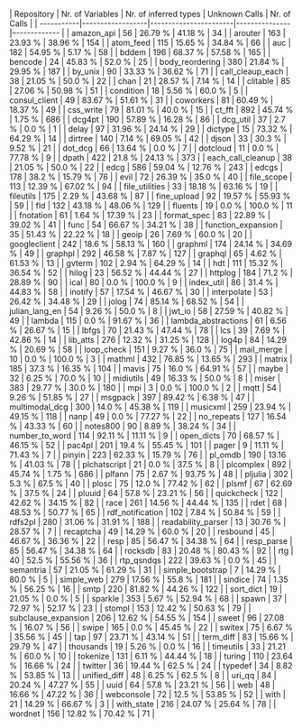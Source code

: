 | Repository | Nr. of Variables | Nr. of inferred types | Unknown Calls | Nr. of Calls |
| -----------|------------------|-----------------------|---------------|–------------ |
| amazon_api  |  56  | 26.79 % |  41.18 % |  34                                        |
| arouter  |  163  | 23.93 % |  38.96 % |  154                                         |
| atom_feed  |  115  | 15.65 % |  34.84 % |  66                                        |
| auc  |  182  | 54.95 % |  5.17 % |  58                                               |
| bddem  |  196  | 68.37 % |  57.58 % |  165                                           |
| bencode  |  24  | 45.83 % |  52.0 % |  25                                            |
| body_reordering  |  380  | 21.84 % |  29.95 % |  187                                 |
| by_unix  |  90  | 33.33 % |  36.62 % |  71                                           |
| call_cleaup_each  |  38  | 21.05 % |  50.0 % |  22                                   |
| chan  |  21  | 28.57 % |  7.14 % |  14                                               |
| clitable  |  85  | 27.06 % |  50.98 % |  51                                          |
| condition  |  18  | 5.56 % |  60.0 % |  5                                            |
| consul_client  |  49  | 83.67 % |  51.61 % |  31                                     |
| coworkers  |  81  | 60.49 % |  18.37 % |  49                                         |
| css_write  |  79  | 81.01 % |  40.0 % |  15                                          |
| ct_fft  |  892  | 45.74 % |  1.75 % |  686                                           |
| dcg4pt  |  190  | 57.89 % |  16.28 % |  86                                           |
| dcg_util  |  37  | 2.7 % |  0.0 % |  1                                               |
| delay  |  97  | 31.96 % |  24.14 % |  29                                             |
| dictype  |  15  | 73.32 % |  64.29 % |  14                                           |
| dirtree  |  140  | 7.14 % |  69.05 % |  42                                           |
| djson  |  33  | 30.3 % |  9.52 % |  21                                               |
| dot_dcg  |  66  | 13.64 % |  0.0 % |  7                                              |
| dotcloud  |  11  | 0.0 % |  77.78 % |  9                                             |
| dpath  |  422  | 21.8 % |  24.13 % |  373                                            |
| each_call_cleanup  |  38  | 21.05 % |  50.0 % |  22                                  |
| edcg  |  586  | 59.04 % |  12.76 % |  243                                            |
| edcgs  |  178  | 38.2 % |  15.79 % |  76                                             |
| evil  |  72  | 26.39 % |  35.0 % |  40                                               |
| file_scope  |  113  | 12.39 % |  67.02 % |  94                                       |
| file_utilities  |  33  | 18.18 % |  63.16 % |  19                                    |
| fileutils  |  175  | 2.29 % |  43.68 % |  87                                         |
| fine_upload  |  92  | 19.57 % |  55.93 % |  59                                       |
| fld  |  132  | 43.18 % |  48.06 % |  129                                             |
| fluents  |  19  | 0.0 % |  100.0 % |  11                                             |
| fnotation  |  61  | 1.64 % |  17.39 % |  23                                          |
| format_spec  |  83  | 22.89 % |  39.02 % |  41                                       |
| func  |  54  | 66.67 % |  34.21 % |  38                                              |
| function_expansion  |  35  | 51.43 % |  22.22 % |  18                                |
| geoip  |  26  | 7.69 % |  60.0 % |  20                                               |
| googleclient  |  242  | 18.6 % |  58.13 % |  160                                     |
| graphml  |  174  | 24.14 % |  34.69 % |  49                                          |
| graphpl  |  292  | 46.58 % |  7.87 % |  127                                          |
| graphql  |  65  | 4.62 % |  61.53 % |  13                                            |
| gvterm  |  102  | 2.94 % |  64.29 % |  14                                            |
| hdt  |  111  | 15.32 % |  36.54 % |  52                                              |
| hilog  |  23  | 56.52 % |  44.44 % |  27                                             |
| httplog  |  184  | 71.2 % |  28.89 % |  90                                           |
| ical  |  80  | 0.0 % |  100.0 % |  9                                                 |
| index_util  |  86  | 31.4 % |  44.83 % |  58                                         |
| inotify  |  57  | 17.54 % |  46.67 % |  30                                           |
| interpolate  |  53  | 26.42 % |  34.48 % |  29                                       |
| jolog  |  74  | 85.14 % |  68.52 % |  54                                             |
| julian_lang_en  |  54  | 9.26 % |  50.0 % |  8                                       |
| jwt_io  |  58  | 27.59 % |  40.82 % |  49                                            |
| lambda  |  115  | 0.0 % |  91.67 % |  36                                             |
| lambda_abstractions  |  61  | 6.56 % |  26.67 % |  15                                |
| lbfgs  |  70  | 21.43 % |  47.44 % |  78                                             |
| lcs  |  39  | 7.69 % |  42.86 % |  14                                                |
| lib_atts  |  276  | 12.32 % |  31.25 % |  128                                        |
| log4p  |  84  | 14.29 % |  20.69 % |  58                                             |
| loop_check  |  151  | 9.27 % |  36.0 % |  75                                         |
| mail_merge  |  10  | 0.0 % |  100.0 % |  3                                           |
| mathml  |  432  | 76.85 % |  13.65 % |  293                                          |
| matrix  |  185  | 37.3 % |  16.35 % |  104                                           |
| mavis  |  75  | 16.0 % |  64.91 % |  57                                              |
| maybe  |  32  | 6.25 % |  70.0 % |  10                                               |
| midiutils  |  49  | 16.33 % |  50.0 % |  8                                           |
| miser  |  383  | 29.77 % |  30.0 % |  180                                            |
| mpi  |  3  | 0.0 % |  100.0 % |  2                                                   |
| mqtt  |  54  | 9.26 % |  51.85 % |  27                                               |
| msgpack  |  397  | 89.42 % |  6.38 % |  47                                           |
| multimodal_dcg  |  300  | 14.0 % |  45.38 % |  119                                   |
| musicxml  |  259  | 23.94 % |  49.15 % |  118                                        |
| nanp  |  49  | 0.0 % |  77.27 % |  22                                                |
| no_repeats  |  127  | 16.54 % |  43.33 % |  60                                       |
| notes800  |  90  | 8.89 % |  38.24 % |  34                                           |
| number_to_word  |  114  | 92.11 % |  11.11 % |  9                                    |
| open_dicts  |  70  | 68.57 % |  46.15 % |  52                                        |
| pac4pl  |  201  | 19.4 % |  55.45 % |  101                                           |
| pager  |  9  | 11.11 % |  71.43 % |  7                                               |
| pinyin  |  223  | 62.33 % |  15.79 % |  76                                           |
| pl_omdb  |  190  | 13.16 % |  41.03 % |  78                                          |
| plchatscript  |  21  | 0.0 % |  37.5 % |  8                                          |
| plcomplex  |  892  | 45.74 % |  1.75 % |  686                                        |
| plfann  |  75  | 2.67 % |  93.75 % |  48                                             |
| pljulia  |  302  | 5.3 % |  67.5 % |  40                                             |
| plosc  |  75  | 12.0 % |  77.42 % |  62                                              |
| plsmf  |  67  | 62.69 % |  37.5 % |  24                                              |
| pluuid  |  64  | 57.8 % |  23.21 % |  56                                             |
| quickcheck  |  122  | 42.62 % |  34.15 % |  82                                       |
| race  |  261  | 14.56 % |  44.44 % |  135                                            |
| rdet  |  68  | 48.53 % |  50.77 % |  65                                              |
| rdf_notification  |  102  | 7.84 % |  50.84 % |  59                                  |
| rdfs2pl  |  280  | 31.06 % |  31.91 % |  188                                         |
| readability_parser  |  13  | 30.76 % |  28.57 % |  7                                 |
| recaptcha  |  49  | 14.29 % |  60.0 % |  20                                          |
| resbound  |  45  | 46.67 % |  36.36 % |  22                                          |
| resp  |  85  | 56.47 % |  34.38 % |  64                                              |
| resp_parse  |  85  | 56.47 % |  34.38 % |  64                                        |
| rocksdb  |  83  | 20.48 % |  80.43 % |  92                                           |
| rtg  |  40  | 52.5 % |  55.56 % |  36                                                |
| rtp_qsndqs  |  222  | 39.63 % |  0.0 % |  45                                         |
| semantria  |  57  | 21.05 % |  61.29 % |  31                                         |
| simple_bootstrap  |  7  | 14.29 % |  80.0 % |  5                                     |
| simple_web  |  279  | 17.56 % |  55.8 % |  181                                       |
| sindice  |  74  | 1.35 % |  56.25 % |  16                                            |
| smtp  |  220  | 81.82 % |  44.26 % |  122                                            |
| sort_dict  |  19  | 21.05 % |  0.0 % |  5                                            |
| sparkle  |  353  | 5.67 % |  52.94 % |  68                                           |
| spawn  |  37  | 72.97 % |  52.17 % |  23                                             |
| stompl  |  153  | 12.42 % |  50.63 % |  79                                           |
| subclause_expansion  |  206  | 12.62 % |  54.55 % |  154                             |
| sweet  |  96  | 27.08 % |  16.07 % |  56                                             |
| swipe  |  165  | 0.0 % |  45.45 % |  22                                              |
| switex  |  75  | 6.67 % |  35.56 % |  45                                             |
| tap  |  97  | 23.71 % |  43.14 % |  51                                               |
| term_diff  |  83  | 15.66 % |  29.79 % |  47                                         |
| thousands  |  19  | 5.26 % |  0.0 % |  16                                            |
| timeutils  |  33  | 21.21 % |  60.0 % |  10                                          |
| tokenize  |  131  | 6.11 % |  44.44 % |  18                                          |
| turing  |  110  | 23.64 % |  16.66 % |  24                                           |
| twitter  |  36  | 19.44 % |  62.5 % |  24                                            |
| typedef  |  34  | 8.82 % |  53.85 % |  13                                            |
| unified_diff  |  48  | 6.25 % |  62.5 % |  8                                         |
| uri_qq  |  84  | 20.24 % |  47.27 % |  55                                            |
| uuid  |  64  | 57.8 % |  23.21 % |  56                                               |
| web  |  48  | 16.66 % |  47.22 % |  36                                               |
| webconsole  |  72  | 12.5 % |  53.85 % |  52                                         |
| with  |  21  | 14.29 % |  66.67 % |  3                                               |
| with_state  |  216  | 24.07 % |  25.64 % |  78                                       |
| wordnet  |  156  | 12.82 % |  70.42 % |  71                                          |

